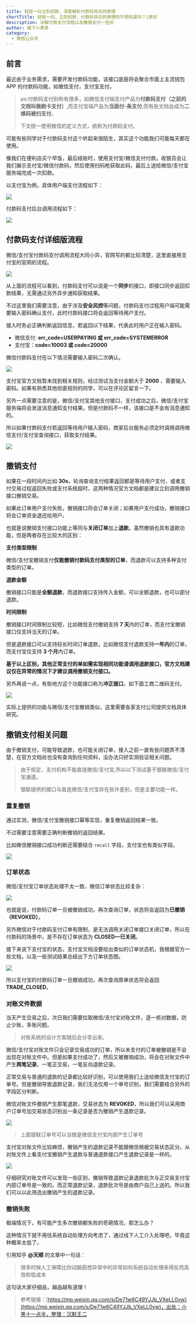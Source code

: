 ```yaml
---
title: 轻轻一扫立刻扣款，深度解析付款码背后的原理
shortTitle: 轻轻一扫，立刻扣款，付款码背后的原理你不想知道吗？|原创
description: 详解付款支付流程以及撤销支付一些坑
author: 楼下小黑哥
category:
  - 微信公众号
---
```


## 前言

最近由于业务需求，需要开发付款码功能，该接口底层将会聚合市面上主流钱包 APP 的付款码功能，如微信支付，支付宝支付。

> ps:付款码支付别称有很多，如微信支付端支付产品为**付款码支付（之前的文档叫做刷卡支付）**,而支付宝端产品为**当面付-条支付**,而有些文档会成为**二维码被扫支付**。
> 
> 下文统一使用微信的定义方式，统称为付款码支付。

可能有些同学对于付款码支付这个听起来很陌生，其实这个功能我们可能每天都在使用。

像我们在便利店买个早饭，最后结账时，使用支付宝/微信支付付款。收银员会让我们展示支付宝/微信付款码，然后使用扫码枪获取此码，最后上送给微信/支付宝服务端完成一次扣款。

以支付宝为例，具体用户端支付流程如下：

![](https://cdn.tobebetterjavaer.com/tobebetterjavaer/images/nice-article/weixin-qingqyslkkkfkmbhdylnfxzdmyc-ee8cca5c-9107-451b-9d55-0c613b48e756.jpg)


付款码支付后台调用流程如下：

![](https://cdn.tobebetterjavaer.com/tobebetterjavaer/images/nice-article/weixin-qingqyslkkkfkmbhdylnfxzdmyc-5dde8420-8d02-4cab-99e3-e034de8785af.jpg)

## 付款码支付详细版流程

微信/支付宝付款码支付调用流程大同小异，官网写的都比较清楚，这里直接用支付宝的官网的流程。

![](https://cdn.tobebetterjavaer.com/tobebetterjavaer/images/nice-article/weixin-qingqyslkkkfkmbhdylnfxzdmyc-202b590d-ce2b-4dd0-a919-a374939636ae.jpg)



从上面的流程可以看到，付款码支付可以说是一个**同步**的接口，即接口同步返回扣款结果，无需通过另外异步通知获取结果。

不过这里我们需要注意，由于涉及**安全风控**等问题，付款码支付过程用户端可能需要输入密码确认支付，此时付款码接口将会返回等待用户支付。

接入时务必正确判断返回信息，若返回以下结果，代表此时用户正在输入密码。

*   微信支付: **err\_code=USERPAYING 或 err\_code=SYSTEMERROR**
*   支付宝：**code=10003 或 code=20000**

微信付款码支付在以下情况需要输入密码二次确认。

![](https://cdn.tobebetterjavaer.com/tobebetterjavaer/images/nice-article/weixin-qingqyslkkkfkmbhdylnfxzdmyc-68e3ebb6-3132-4a6d-b821-3e029aa754d9.jpg)

支付宝官方文档暂未找到相关规则，经过测试当支付金额大于 **2000** ，需要输入密码。如果有熟悉其他验密规则的同学，可以在评论区留言一下。

另外一点需要注意的是，微信/支付宝其他支付接口，支付成功之后，微信/支付宝服务端将会发送消息通知支付结果。但是付款码不一样，该接口是不会有消息通知的。

所以如果付款码支付若返回等待用户输入密码，商家后台服务必须定时调用调用微信支付/支付宝查询接口，获取支付结果。

![](https://cdn.tobebetterjavaer.com/tobebetterjavaer/images/nice-article/weixin-qingqyslkkkfkmbhdylnfxzdmyc-bf673856-9b8e-4431-9a10-a1d7961d5f27.jpg)

## 撤销支付

如果在一段时间内比如 **30s**，轮询查询支付结果返回都是等待用户支付，或者支付交易过程返回失败或支付系统超时，这两种情况官方文档都是建议立刻调用撤销接口撤销交易。

如果此订单用户支付失败，撤销接口将会订单关闭；如果用户支付成功，撤销接口将会订单资金退还给用户。

也就是说撤销支付接口功能上等同与**关闭订单**加上**退款**。虽然撤销也具有退款功能，但是两者存在比较大的区别：

**支付类型限制**

微信/支付宝撤销支付**仅能撤销付款码支付类型的订单**，而退款可以支持多种支付类型的订单。

**退款金额**

撤销接口只能是**全额退款**，而退款接口支持传入金额，可以全额退款，也可以部分退款。

**时间限制**

撤销接口时间限制比较短，比如微信支付撤销支持 **7 天**内的订单，而支付宝撤销接口仅支持当天的订单。

但是退款接口可以支持较长时间订单退款，比如微信支付退款支持**一年内**的订单，而支付宝仅支持 **3 个月**内订单。

**基于以上区别，其他正常支付的单如需实现相同功能请调用退款接口，官方文档建议仅在异常的情况下才建议调用撤销支付接口。**

另外再说一点，有些地方这个功能接口称为**冲正接口**，如下面工商二维码支付。

![](https://cdn.tobebetterjavaer.com/tobebetterjavaer/images/nice-article/weixin-qingqyslkkkfkmbhdylnfxzdmyc-ad827c55-9452-455c-92ea-24d89c144150.jpg)

实际上提供的功能与微信/支付宝撤销类似，这里需要各家支付公司提供文档具体研究。

## 撤销支付相关问题

由于撤销支付，可能导致退款，也可能关闭订单，接入之前一直有些问题弄不清楚，在官方文档处也没有查询到任何资料，没办法只好实测验证相关问题。

> 由于规定，支付机构不能直连微信/支付宝,所以以下测试基于银联微信/支付宝通道。
> 
> 银联提供的接口与直连微信/支付宝存在些许差别，但是主要功能一样。

### 重复撤销

通过实测，微信/支付宝撤销接口幂等实现，重复撤销返回结果一致。

不过需要注意需要正确判断撤销的返回结果。

比如微信撤销接口成功判断还需要结合 `recall` 字段，支付宝也有类似字段。

![](https://cdn.tobebetterjavaer.com/tobebetterjavaer/images/nice-article/weixin-qingqyslkkkfkmbhdylnfxzdmyc-2991d929-84e9-4f74-b599-40be877c8893.jpg)

### 订单状态

微信/支付宝订单状态处理不太一致，微信订单状态比较复杂：

![](https://cdn.tobebetterjavaer.com/tobebetterjavaer/images/nice-article/weixin-qingqyslkkkfkmbhdylnfxzdmyc-0a96570f-46e7-40f6-990f-b4e39c5138b8.jpg)


也就是说，付款码订单一旦被撤销成功，再次查询订单，状态将会返回为**已撤销（REVOKED）**。

另外微信对于付款码支付订单有限制，是无法调用关闭订单接口关闭订单，所以在付款码的场景中，是不存在订单状态为 **CLOSED—已关闭**。

接下来说下支付宝的状态，支付宝文档没要给出类似的订单状态机，我根据官方一些文档，以及一些测试结果总结出下方订单状态图。

![](https://cdn.tobebetterjavaer.com/tobebetterjavaer/images/nice-article/weixin-qingqyslkkkfkmbhdylnfxzdmyc-68a6cefc-6c10-4984-88f0-d5f008948c40.jpg)

所以支付宝的付款码订单一旦撤销成功，再次查询原单状态将会返回 **TRADE\_CLOSED**。

### 对账文件数据

当天产生交易之后，次日我们需要拉取微信/支付宝对账文件，逐一核对数据，防止少账，多账问题。

>对账系统的设计方案随后会分享出来。

微信/支付宝对账文件只会记录交易成功的订单，所以未支付的订单被撤销是不会出现在对账文件中。但是如果支付成功了，然后又被撤销成功，将会在对账文件中产生**两笔记录**，一笔正交易，一笔反向退款记录。

正常交易与普通的退款的记录都比较好识别，可以使用我们上送给微信支付宝的订单号。但是撤销导致退款记录，我们无法仅用一个单号识别，我们需要结合另外的字段区分判断。

微信对账文件撤销产生那笔退款，交易状态为 **REVOKED**，所以我们可以采用商户订单号加交易状态识别出一条记录是否为撤销产生退款记录。

![](https://cdn.tobebetterjavaer.com/tobebetterjavaer/images/nice-article/weixin-qingqyslkkkfkmbhdylnfxzdmyc-dfc3b88f-342d-4d62-b345-edcc7f120526.jpg)

> 上面银联订单号可以当做是微信支付宝内部产生订单号

支付宝对账文件比较麻烦，撤销产生的退款记录不能跟微信根据交易状态区分。从对账文件上看支付宝撤销产生退款与普通退款接口产生退款记录是一样的。

![](https://cdn.tobebetterjavaer.com/tobebetterjavaer/images/nice-article/weixin-qingqyslkkkfkmbhdylnfxzdmyc-c100c76d-2826-4dee-8445-b7d95d1e87d7.jpg)

仔细研究对账文件可以发现一些区别，撤销导致退款记录退款批次与正交易支付宝内部订单号是一致的。而正常退款记录，退款批次号是由商户自己上送的。所以我们可以以此筛选出撤销产生的退款记录。

### 撤销失败

极端情况下，有可能产生多次撤销都失败的奇葩情况，那怎么办？

这种情况下就不用往系统自动处理方向考虑了，通过线下人工介入处理吧，毕竟这种概率太低了。

引用知乎 **@天顺** 的文章中一句话：

> 很多时候人工保障比你动脑筋想异常中的异常如何系统自动处理来得反而高效和低成本

这句话大家仔细品，越品越有道理！


>参考链接：[https://mp.weixin.qq.com/s/De71w6C49YJJb_VXeLL0vw](https://mp.weixin.qq.com/s/De71w6C49YJJb_VXeLL0vw)，出处：小黑十一点半，整理：沉默王二
